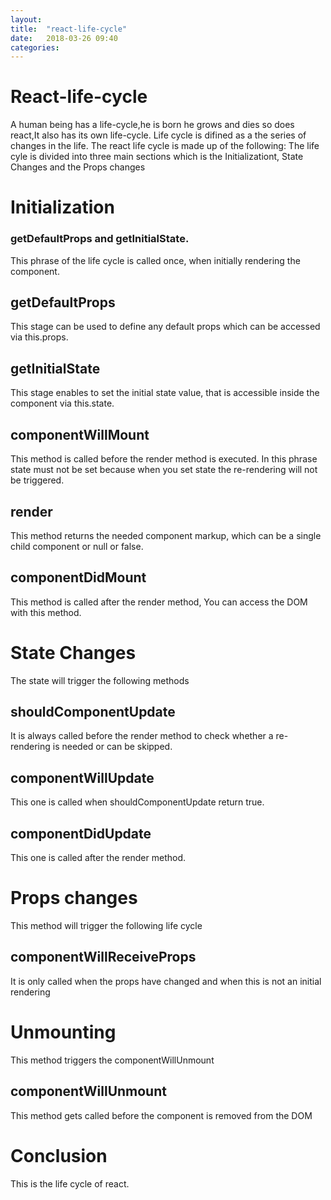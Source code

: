 ```yaml
---
layout: 
title:  "react-life-cycle"
date:   2018-03-26 09:40
categories: 
---
```

 # React-life-cycle
 A human being has a life-cycle,he is born he grows and dies so does react,It also has its own life-cycle.
 Life cycle is difined as a the series of changes in the life.
 The react life cycle is made up of the following:
The life cyle is divided into three main sections which is the Initializationt, State Changes and the Props changes

# Initialization
### getDefaultProps and getInitialState.
 This phrase of the life cycle is called once, when initially rendering the component.
## getDefaultProps
This stage can be used to define any default props which can be accessed via this.props.
## getInitialState
This stage enables to set the initial state value, that is accessible inside the component via this.state.
## componentWillMount 
This method is called before the render method is executed.
In this phrase state must not be set because when you set state the re-rendering will not be triggered.
## render 
This method returns the needed component markup, which can be a single child component or null or false.
## componentDidMount 
This method is called after the render method, You can access the DOM with this method.

# State Changes
The state will trigger the following methods
## shouldComponentUpdate
It is always called before the render method to check whether a re-rendering is needed or can be skipped.
## componentWillUpdate 
This one is called when shouldComponentUpdate return true.
## componentDidUpdate 
This one is called after the render method.

# Props changes
This method will trigger the following life cycle

## componentWillReceiveProps
It is only called when the props have changed and when this is not an initial rendering

# Unmounting
This method triggers the  componentWillUnmount
## componentWillUnmount
This method  gets called before the component is removed from the DOM

# Conclusion
This is the life cycle of react.

 